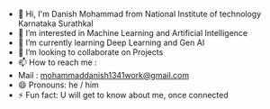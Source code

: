 - 👋 Hi, I'm Danish Mohammad from National Institute of technology Karnataka Surathkal 
- 👀 I’m interested in Machine Learning and Artificial Intelligence 
- 🌱 I’m currently learning Deep Learning and Gen AI
- 💞️ I’m looking to collaborate on Projects
- 📫 How to reach me :
- Mail : mohammaddanish1341work@gmail.com 
- 😄 Pronouns: he / him
- ⚡ Fun fact: U will get to know about me, once connected

<!---
danish1341/danish1341 is a ✨ special ✨ repository because its `README.md` (this file) appears on your GitHub profile.
You can click the Preview link to take a look at your changes.
--->
